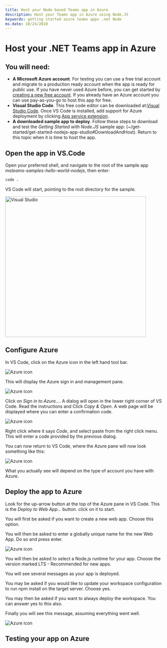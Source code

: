 ```yaml
---
title: Host your Node based Teams app in Azure
description: Host your Teams app in Azure using Node.JS
keywords: getting started azure teams apps .net Node
ms.date: 10/24/2018
---
```

# Host your .NET Teams app in Azure

## You will need:

* **A Microsoft Azure account**. For testing you can use a free trial account and migrate to a production ready account when the app is ready for public use. If you have never used Azure before, you can get started by [creating a new free account](https://azure.microsoft.com/en-us/free/). If you already have an Azure account you can use pay-as-you-go to host this app for free.
* **Visual Studio Code**. This free code editor can be downloaded at:[Visual Studio Code](https://code.visualstudio.com/download). Once VS Code is installed, add support for Azure deployment by clicking [App service extension](vscode:extension/ms-azuretools.vscode-azureappservice).
* **A downloaded sample app to deploy**. Follow these steps to download and test the *Getting Started with Node.JS* sample app: (~/get-started/get-started-nodejs-app-studio#DownloadAndHost). Return to this topic when it is time to host the app.

## Open the app in VS.Code

Open your preferred shell, and navigate to the root of the sample app *msteams-samples-hello-world-nodejs*, then enter:

```bash
code .
```

VS Code will start, pointing to the root directory for the sample.

<img width="450px" title="Visual Studio" src="~/assets/images/get-started/visual-studio-code.png" />

## Configure Azure

In VS Code, click on the Azure icon in the left hand tool bar.

<img title="Azure icon" src="~/assets/images/get-started/visual-studio-code-azure-icon" />

This will display the Azure sign in and management pane.

<img title="Azure icon" src="~/assets/images/get-started/visual-studio-code-azure-sign-in"/>

Click on *Sign in to Azure...*. A dialog will open in the lower right corner of VS Code. Read the instructions and Click *Copy & Open*.
A web page will be displayed where you can enter a confirmation code.

<img title="Azure icon" src="~/assets/images/get-started/visual-studio-code-azure-login-web"/>

Right click where it says *Code*, and select paste from the right click menu.  This will enter a code provided by the previous dialog.

You can now return to VS Code, where the Azure pane will now look something like this:

<img title="Azure icon" src="~/assets/images/get-started/visual-studio-azure-account"/>

What you actually see will depend on the type of account you have with Azure.

## Deploy the app to Azure

Look for the up-arrow button at the top of the Azure pane in VS Code. This is the *Deploy to Web App...* button. click on it to start. 

You will first be asked if you want to create a new web app. Choose this option.

You will then be asked to enter a globally unique name for the new Web App. Do so and press enter.

<img title="Azure icon" src="~/assets/images/get-started/visual-studio-azure-name-web-app"/>

You will then be asked to select a Node.js runtime for your app. Choose the version marked LTS - Recommended for new apps.

You will see several messages as your app is deployed. 

You may be asked if you would like to update your workspace configuration to run npm install on the target server. Choose yes.

You may then be asked if you want to always deploy the workspace. You can answer yes to this also.

Finally you will see this message, assuming everything went well.

<img title="Azure icon" src="~/assets/images/get-started/visual-studio-azure-new-web-app-finished"/>

## Testing your app on Azure
